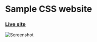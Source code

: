 # Sample CSS  website
### [Live site](https://abhi7836.github.io/Css_Books/)
![Screenshot](image_prev.png)
